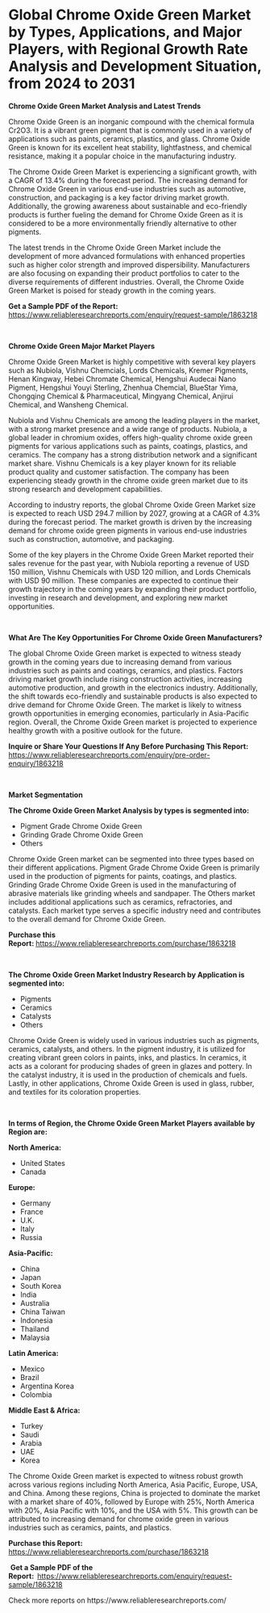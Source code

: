 <p><h1>Global Chrome Oxide Green Market by Types, Applications, and Major Players, with Regional Growth Rate Analysis and Development Situation, from 2024 to 2031</h1></p><p><strong>Chrome Oxide Green Market Analysis and Latest Trends</strong></p>
<p><p>Chrome Oxide Green is an inorganic compound with the chemical formula Cr2O3. It is a vibrant green pigment that is commonly used in a variety of applications such as paints, ceramics, plastics, and glass. Chrome Oxide Green is known for its excellent heat stability, lightfastness, and chemical resistance, making it a popular choice in the manufacturing industry.</p><p>The Chrome Oxide Green Market is experiencing a significant growth, with a CAGR of 13.4% during the forecast period. The increasing demand for Chrome Oxide Green in various end-use industries such as automotive, construction, and packaging is a key factor driving market growth. Additionally, the growing awareness about sustainable and eco-friendly products is further fueling the demand for Chrome Oxide Green as it is considered to be a more environmentally friendly alternative to other pigments.</p><p>The latest trends in the Chrome Oxide Green Market include the development of more advanced formulations with enhanced properties such as higher color strength and improved dispersibility. Manufacturers are also focusing on expanding their product portfolios to cater to the diverse requirements of different industries. Overall, the Chrome Oxide Green Market is poised for steady growth in the coming years.</p></p>
<p><strong>Get a Sample PDF of the Report:&nbsp;</strong> <a href="https://www.reliableresearchreports.com/enquiry/request-sample/1863218">https://www.reliableresearchreports.com/enquiry/request-sample/1863218</a></p>
<p>&nbsp;</p>
<p><strong>Chrome Oxide Green Major Market Players</strong></p>
<p><p>Chrome Oxide Green Market is highly competitive with several key players such as Nubiola, Vishnu Chemcials, Lords Chemicals, Kremer Pigments, Henan Kingway, Hebei Chromate Chemical, Hengshui Audecai Nano Pigment, Hengshui Youyi Sterling, Zhenhua Chemcial, BlueStar Yima, Chongqing Chemical & Pharmaceutical, Mingyang Chemical, Anjirui Chemical, and Wansheng Chemical.</p><p>Nubiola and Vishnu Chemicals are among the leading players in the market, with a strong market presence and a wide range of products. Nubiola, a global leader in chromium oxides, offers high-quality chrome oxide green pigments for various applications such as paints, coatings, plastics, and ceramics. The company has a strong distribution network and a significant market share. Vishnu Chemicals is a key player known for its reliable product quality and customer satisfaction. The company has been experiencing steady growth in the chrome oxide green market due to its strong research and development capabilities.</p><p>According to industry reports, the global Chrome Oxide Green Market size is expected to reach USD 294.7 million by 2027, growing at a CAGR of 4.3% during the forecast period. The market growth is driven by the increasing demand for chrome oxide green pigments in various end-use industries such as construction, automotive, and packaging.</p><p>Some of the key players in the Chrome Oxide Green Market reported their sales revenue for the past year, with Nubiola reporting a revenue of USD 150 million, Vishnu Chemicals with USD 120 million, and Lords Chemicals with USD 90 million. These companies are expected to continue their growth trajectory in the coming years by expanding their product portfolio, investing in research and development, and exploring new market opportunities.</p></p>
<p>&nbsp;</p>
<p><strong>What Are The Key Opportunities For Chrome Oxide Green Manufacturers?</strong></p>
<p><p>The global Chrome Oxide Green market is expected to witness steady growth in the coming years due to increasing demand from various industries such as paints and coatings, ceramics, and plastics. Factors driving market growth include rising construction activities, increasing automotive production, and growth in the electronics industry. Additionally, the shift towards eco-friendly and sustainable products is also expected to drive demand for Chrome Oxide Green. The market is likely to witness growth opportunities in emerging economies, particularly in Asia-Pacific region. Overall, the Chrome Oxide Green market is projected to experience healthy growth with a positive outlook for the future.</p></p>
<p><strong>Inquire or Share Your Questions If Any Before Purchasing This Report:</strong> <a href="https://www.reliableresearchreports.com/enquiry/pre-order-enquiry/1863218">https://www.reliableresearchreports.com/enquiry/pre-order-enquiry/1863218</a></p>
<p>&nbsp;</p>
<p><strong>Market Segmentation</strong></p>
<p><strong>The Chrome Oxide Green Market Analysis by types is segmented into:</strong></p>
<p><ul><li>Pigment Grade Chrome Oxide Green</li><li>Grinding Grade Chrome Oxide Green</li><li>Others</li></ul></p>
<p><p>Chrome Oxide Green market can be segmented into three types based on their different applications. Pigment Grade Chrome Oxide Green is primarily used in the production of pigments for paints, coatings, and plastics. Grinding Grade Chrome Oxide Green is used in the manufacturing of abrasive materials like grinding wheels and sandpaper. The Others market includes additional applications such as ceramics, refractories, and catalysts. Each market type serves a specific industry need and contributes to the overall demand for Chrome Oxide Green.</p></p>
<p><strong>Purchase this Report:&nbsp;</strong><a href="https://www.reliableresearchreports.com/purchase/1863218">https://www.reliableresearchreports.com/purchase/1863218</a></p>
<p>&nbsp;</p>
<p><strong>The Chrome Oxide Green Market Industry Research by Application is segmented into:</strong></p>
<p><ul><li>Pigments</li><li>Ceramics</li><li>Catalysts</li><li>Others</li></ul></p>
<p><p>Chrome Oxide Green is widely used in various industries such as pigments, ceramics, catalysts, and others. In the pigment industry, it is utilized for creating vibrant green colors in paints, inks, and plastics. In ceramics, it acts as a colorant for producing shades of green in glazes and pottery. In the catalyst industry, it is used in the production of chemicals and fuels. Lastly, in other applications, Chrome Oxide Green is used in glass, rubber, and textiles for its coloration properties.</p></p>
<p>&nbsp;</p>
<p><strong>In terms of Region, the Chrome Oxide Green Market Players available by Region are:</strong></p>
<p>
    <p> <strong> North America: </strong>
        <ul>
            <li>United States</li>
            <li>Canada</li>
        </ul>
        </p> 
    <p> <strong> Europe: </strong>
        <ul>
            <li>Germany</li>
            <li>France</li>
            <li>U.K.</li>
            <li>Italy</li>
            <li>Russia</li>
        </ul>
        </p> 
    <p> <strong> Asia-Pacific: </strong>
        <ul>
            <li>China</li>
            <li>Japan</li>
            <li>South Korea</li>
            <li>India</li>
            <li>Australia</li>
            <li>China Taiwan</li>
            <li>Indonesia</li>
            <li>Thailand</li>
            <li>Malaysia</li>
        </ul>
        </p> 
    <p> <strong> Latin America: </strong>
        <ul>
            <li>Mexico</li>
            <li>Brazil</li>
            <li>Argentina Korea</li>
            <li>Colombia</li>
        </ul>
        </p> 
    <p> <strong> Middle East & Africa: </strong>
        <ul>
            <li>Turkey</li>
            <li>Saudi</li>
            <li>Arabia</li>
            <li>UAE</li>
            <li>Korea</li>
        </ul>
    </p>
    </p>
<p><p>The Chrome Oxide Green market is expected to witness robust growth across various regions including North America, Asia Pacific, Europe, USA, and China. Among these regions, China is projected to dominate the market with a market share of 40%, followed by Europe with 25%, North America with 20%, Asia Pacific with 10%, and the USA with 5%. This growth can be attributed to increasing demand for chrome oxide green in various industries such as ceramics, paints, and plastics.</p></p>
<p><strong>Purchase this Report: </strong><a href="https://www.reliableresearchreports.com/purchase/1863218">https://www.reliableresearchreports.com/purchase/1863218</a></p>
<p>&nbsp;<strong>Get a Sample PDF of the Report:&nbsp;&nbsp;</strong><a href="https://www.reliableresearchreports.com/enquiry/request-sample/1863218">https://www.reliableresearchreports.com/enquiry/request-sample/1863218</a></p>
<p><strong></strong></p>
<p>Check more reports on https://www.reliableresearchreports.com/</p>